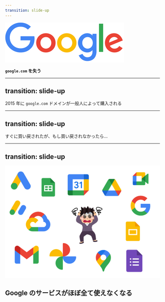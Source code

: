 ```yaml
---
transition: slide-up
---
```


<img src="./google02.png" className="w-[450px] rounded-lg overflow-hidden  mx-auto object-cover mb-20"/>

**`google.com` を失う**

---
transition: slide-up
---

2015 年に `google.com` ドメインが一般人によって購入される


---
transition: slide-up
---

すぐに買い戻されたが、もし買い戻されなかったら...

---
transition: slide-up
---

<img src="./services.png" className="w-[1000px] h-auto mx-auto mb-20"/>
<div v-click className="absolute backdrop-blur-xl top-0 left-0 w-full h-full flex items-center justify-center transition-all duration-300">
    <h2>
      Google のサービスがほぼ全て使えなくなる
    </h2>
</div>


